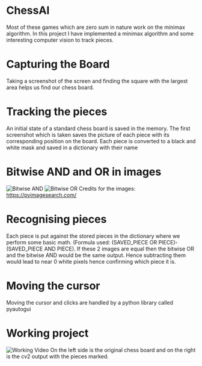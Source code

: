 # ChessAI
Most of these games which are zero sum in nature work on the minimax algorithm. In this project I have implemented a minimax algorithm and some interesting computer vision to track pieces.
# Capturing the Board
Taking a screenshot of the screen and finding the square with the largest area helps us find our chess board.
# Tracking the pieces
An initial state of a standard chess board is saved in the memory. The first screenshot which is taken saves the picture of each piece with its corresponding position on the board.
Each piece is converted to a black and white mask and saved in a dictionary with their name
# Bitwise AND and OR in images
![Bitwise AND](https://github.com/user-attachments/assets/a867f9bf-14e1-43db-8c1f-2e4feb6dc86a)
![Bitwise OR](https://github.com/user-attachments/assets/63b041e1-14d4-4cfb-980d-fd58669e1bf5)
Credits for the images: https://pyimagesearch.com/
# Recognising pieces
Each piece is put against the stored pieces in the dictionary where we perform some basic math. (Formula used: (SAVED_PIECE OR PIECE)-(SAVED_PIECE AND PIECE). If these 2 images are equal then the bitwise OR and the bitwise AND would be the same output. Hence subtracting them would lead to near 0 white pixels hence confirming which piece it is.
# Moving the cursor
Moving the cursor and clicks are handled by a python library called pyautogui
# Working project
![Working Video](https://github.com/user-attachments/assets/4dbb50a5-05c4-42aa-9cf7-c1680189fde0)
On the left side is the original chess board and on the right is the cv2 output with the pieces marked.
